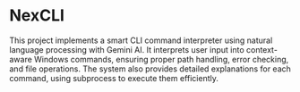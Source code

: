 # NexCLI

This project implements a smart CLI command interpreter using natural language processing with Gemini AI. It interprets user input into context-aware Windows commands, ensuring proper path handling, error checking, and file operations. The system also provides detailed explanations for each command, using subprocess to execute them efficiently.
